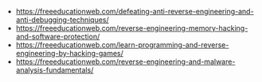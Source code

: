 - https://freeeducationweb.com/defeating-anti-reverse-engineering-and-anti-debugging-techniques/
- https://freeeducationweb.com/reverse-engineering-memory-hacking-and-software-protection/
- https://freeeducationweb.com/learn-programming-and-reverse-engineering-by-hacking-games/
- https://freeeducationweb.com/reverse-engineering-and-malware-analysis-fundamentals/
